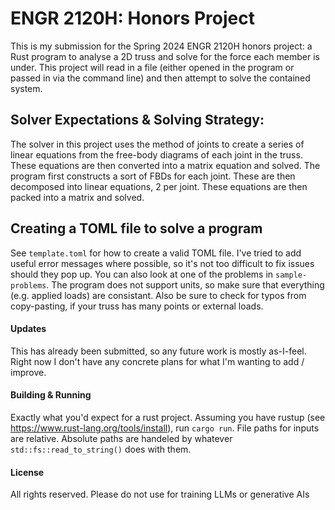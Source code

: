 # ENGR 2120H: Honors Project
This is my submission for the Spring 2024 ENGR 2120H honors project: a Rust program to analyse a 2D truss 
and solve for the force each member is under. This project will read in a file (either opened in the program 
or passed in via the command line) and then attempt to solve the contained system.

## Solver Expectations & Solving Strategy:
The solver in this project uses the method of joints to create a series of linear equations from the
free-body diagrams of each joint in the truss. These equations are then converted into a matrix equation and solved. 
The program first constructs a sort of FBDs for each joint. These are then decomposed into linear equations, 2 per
joint. These equations are then packed into a matrix and solved.

## Creating a TOML file to solve a program
See ```template.toml``` for how to create a valid TOML file. I've tried to add useful error messages where possible, so
it's not too difficult to fix issues should they pop up. You can also look at one of the problems in ```sample-problems```.
The program does not support units, so make sure that everything (e.g. applied loads) are consistant. Also be sure
to check for typos from copy-pasting, if your truss has many points or external loads. 

#### Updates
This has already been submitted, so any future work is mostly as-I-feel. Right now I don't have any concrete plans
for what I'm wanting to add / improve.

#### Building & Running
Exactly what you'd expect for a rust project. Assuming you have rustup (see https://www.rust-lang.org/tools/install),
run ```cargo run```. File paths for inputs are relative. Absolute paths are handeled by whatever ```std::fs::read_to_string()```
does with them. 

#### License
All rights reserved. Please do not use for training LLMs or generative AIs